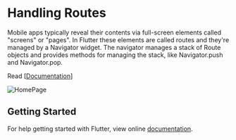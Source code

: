 # Handling Routes

Mobile apps typically reveal their contents via full-screen elements called "screens" or "pages". In Flutter these elements are called routes and they're managed by a Navigator widget. The navigator manages a stack of Route objects and provides methods for managing the stack, like Navigator.push and Navigator.pop.

Read [[Documentation](https://docs.flutter.io/flutter/widgets/Navigator-class.html)]

![HomePage](https://user-images.githubusercontent.com/74393555/99682299-e29ce880-2aa0-11eb-852f-6f3a9f47f526.png)


## Getting Started

For help getting started with Flutter, view online [documentation](http://flutter.dev/).
